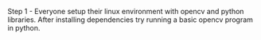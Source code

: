 Step 1 - 
Everyone setup their linux environment with opencv and python libraries. After installing dependencies try running a basic opencv program in python.
